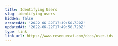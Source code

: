 ```yaml
---
title: Identifying Users
slug: identifying-users
hidden: false
createdAt: '2022-06-22T17:49:58.720Z'
updatedAt: '2022-06-22T17:49:58.720Z'
type: link
link_url: https://www.revenuecat.com/docs/user-ids
---
```


